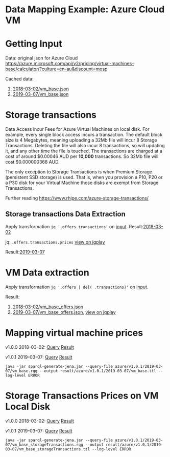 # Data Mapping Example: Azure Cloud VM

# Getting Input
Data: original json for Azure Cloud
https://azure.microsoft.com/api/v2/pricing/virtual-machines-base/calculator/?culture=en-au&discount=mosp

Cached data:
1. [2018-03-02/vm_base.json](../data/azure/2018-03-02/vm_base.json)
2. [2019-03-07/vm_base.json](../data/azure/2019-03-07/vm_base.json)

# Storage transactions
Data Access incur Fees for Azure Virtual Machines on local disk.
For example, every single block access incurs a transaction.
The default block size is 4 Megabytes, meaning uploading a 32Mb file will incur 8 Storage Transactions.
Deleting the file will also incur 8 transactions, so will updating it, and any other time the file is touched.
The transactions are charged at a cost of around $0.00046 AUD per **10,000** transactions.
So 32Mb file will cost $0.000000368 AUD.

The only exception to Storage Transactions is when Premium Storage (persistent SSD storage) is used. That is, when you provision a P10, P20 or a P30 disk for your Virtual Machine those disks are exempt from Storage Transactions.

Further reading
https://www.rhipe.com/azure-storage-transactions/

## Storage transactions Data Extraction
Apply transformation `jq '.offers.transactions'`
on [input](#getting-input).
Result:[2018-03-02](../jq/azure/2018-03-02/vm_base_storageTransactions.json)

jq: `.offers.transactions.prices`
[view on jqplay](https://jqplay.org/s/eOI_lLytRP)

Result:[2019-03-07](../jq/azure/2019-03-07/vm_base_storageTransactions.json)

# VM Data extraction
Apply transformation `jq '.offers | del( .transactions)'`
on [input](#getting-input).

Result:
1. [2018-03-02/vm_base_offers.json](../jq/azure/2018-03-02/vm_base_offers.json)
2. [2019-03-07/vm_base_offers.json](../jq/azure/2019-03-07/vm_base_offers.json),
   [view on jqplay](https://jqplay.org/s/NbdTDztQbb)

# Mapping virtual machine prices
v1.0.0 2018-03-02:
[Query](../sparql-generate/azure/v1.0.0/vm_base.rqg)
[Result](../sparql-generate/result/azure/v1.0.0/vm_base.ttl)

v1.0.1 2019-03-07:
[Query](../sparql-generate/azure/v1.0.1/2019-03-07/vm_base.rqg)
[Result](../sparql-generate/result/azure/v1.0.1/2019-03-07/vm_base.ttl)
```
java -jar sparql-generate-jena.jar --query-file azure/v1.0.1/2019-03-07/vm_base.rqg --output result/azure/v1.0.1/2019-03-07/vm_base.ttl --log-level ERROR
```
# Storage Transactions Prices on VM Local Disk
v1.0.0 2018-03-02:
[Query](../sparql-generate/azure/v1.0.0/vm_base_storageTransactions.rqg)
[Result](../sparql-generate/result/azure/v1.0.0/vm_base_storageTransactions.ttl)

v1.0.1 2019-03-07:
[Query](../sparql-generate/azure/v1.0.1/2019-03-07/vm_base_storageTransactions.rqg)
[Result](../sparql-generate/result/azure/v1.0.1/2019-03-07/vm_base_storageTransactions.ttl)
```
java -jar sparql-generate-jena.jar --query-file azure/v1.0.1/2019-03-07/vm_base_storageTransactions.rqg --output result/azure/v1.0.1/2019-03-07/vm_base_storageTransactions.ttl --log-level ERROR
```